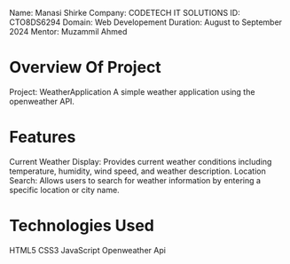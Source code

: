 Name: Manasi Shirke
Company: CODETECH IT SOLUTIONS
ID: CTO8DS6294
Domain: Web Developement
Duration: August to September 2024
Mentor: Muzammil Ahmed

# Overview Of Project
Project: WeatherApplication
A simple weather application using the openweather API.
# Features
Current Weather Display: Provides current weather conditions including temperature, humidity, wind speed, and weather description.
Location Search: Allows users to search for weather information by entering a specific location or city name.
# Technologies Used
HTML5
CSS3
JavaScript
Openweather Api
 
